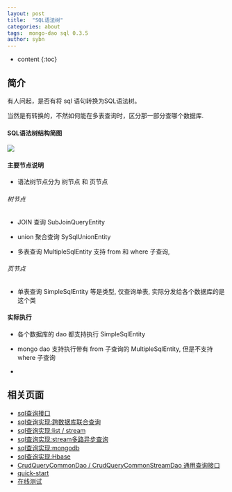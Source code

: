 ```yaml
---
layout: post
title:  "SQL语法树"
categories: about
tags:  mongo-dao sql 0.3.5
author: sybn
---
```


* content
{:toc}

## 简介

有人问起，是否有将 sql 语句转换为SQL语法树。

当然是有转换的，不然如何能在多表查询时，区分那一部分查哪个数据库.





#### SQL语法树结构简图

![]({{site.baseurl}}/images/sql_tree.png)

#### 主要节点说明

* 语法树节点分为 树节点 和 页节点

###### 树节点 

* JOIN 查询 SubJoinQueryEntity

* union 聚合查询 SySqlUnionEntity

* 多表查询 MultipleSqlEntity 支持 from 和 where 子查询, 

###### 页节点

* 单表查询 SimpleSqlEntity 等是类型, 仅查询单表, 实际分发给各个数据库的是这个类

#### 实际执行

* 各个数据库的 dao 都支持执行 SimpleSqlEntity

* mongo dao 支持执行带有 from 子查询的 MultipleSqlEntity, 但是不支持 where 子查询

* 

## 相关页面
- [sql查询接口]({{site.baseurl}}/2018/04/24/sql-ddl-dao/)
- [sql查询实现:跨数据库联合查询]({{site.baseurl}}/2018/12/20/sybn-dao-multiple-impl/)
- [sql查询实现:list / stream]({{site.baseurl}}/2018/09/13/datas-sql-ddl-engine/)
- [sql查询实现:stream多路异步查询]({{site.baseurl}}/2018/10/15/sql_ddl_dao_stream_async_impl/)
- [sql查询实现:mongodb]({{site.baseurl}}/2018/09/17/mongo-dao-by-sql/)
- [sql查询实现:Hbase]({{site.baseurl}}/2019/05/16/hbase-dao/)
- [CrudQueryCommonDao / CrudQueryCommonStreamDao 通用查询接口]({{site.baseurl}}/2018/03/28/crud-query-common-dao/)
- [quick-start]({{site.baseurl}}/2019/07/25/quick-start/)
- [在线测试]({{site.baseurl}}/2019/07/25/web-sql/)
